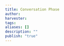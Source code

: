 ```yaml
---
title: Conversation Phase
author: 
harvester: 
tags: 
aliases: []
description: ""
publish: "true"
---
```




